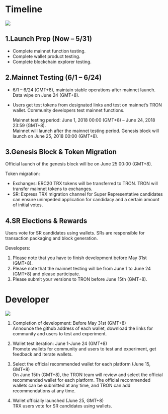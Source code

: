 # Timeline

![](https://raw.githubusercontent.com/ybhgenius/Documentation/master/images/Gudiance_After_TRON_Mainnet_Launch/Timeline.png)

## 1.Launch Prep (Now – 5/31)

+ Complete mainnet function testing.
+ Complete wallet product testing.
+ Complete blockchain explorer testing.

## 2.Mainnet Testing (6/1 – 6/24)

+ 6/1 – 6/24 (GMT+8), maintain stable operations after mainnet launch. Data wipe on June 24 (GMT+8).
+ Users get test tokens from designated links and test on mainnet’s TRON wallet. Community developers test mainnet functions.

    Mainnet testing period: June 1, 2018 00:00 (GMT+8) – June 24, 2018 23:59 (GMT+8).  
    Mainnet will launch after the mainnet testing period. Genesis block will launch on June 25, 2018 00:00 (GMT+8).

## 3.Genesis Block & Token Migration

Official launch of the genesis block will be on June 25 00:00 (GMT+8).  

Token migration:
+ Exchanges: ERC20 TRX tokens will be transferred to TRON. TRON will transfer mainnet tokens to exchanges.
+ SR: Express TRX migration channel for Super Representative candidates can ensure unimpeded application for candidacy and a certain amount of initial votes.

## 4.SR Elections & Rewards

Users vote for SR candidates using wallets. SRs are responsible for transaction packaging and block generation.

Developers: 
1.	Please note that you have to finish development before May 31st (GMT+8). 
2.	Please note that the mainnet testing will be from June 1 to June 24 (GMT+8) and please participate. 
3.	Please submit your versions to TRON before June 15th (GMT+8). 


# Developer

![](https://raw.githubusercontent.com/ybhgenius/Documentation/master/images/Gudiance_After_TRON_Mainnet_Launch/Gudiance_for_developer.png)

1.	Completion of development: Before May 31st (GMT+8)  
Announce the github address of each wallet, download the links for community and users to test and experiment.

2.	Wallet test iteration: June 1-June 24 (GMT+8)  
Promote wallets for community and users to test and experiment, get feedback and iterate wallets.

3.	Select the official recommended wallet for each platform (June 15, GMT+8)  
On June 15th (GMT+8), the TRON team will review and select the official recommended wallet for each platform. The official recommended wallets can be submitted at any time, and TRON can add recommendations at any time. 

4.	Wallet officially launched (June 25, GMT+8)  
TRX users vote for SR candidates using wallets.
















